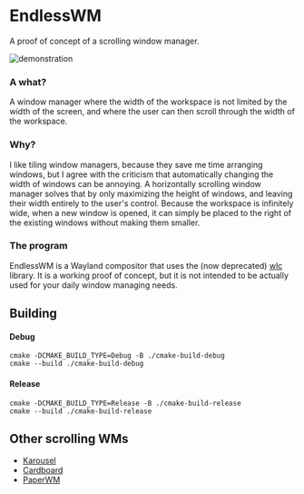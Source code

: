 # EndlessWM
A proof of concept of a scrolling window manager.

![demonstration](https://user-images.githubusercontent.com/22796326/114304454-811efa00-9ad3-11eb-914d-8c09dab338c3.gif)

### A what?
A window manager where the width of the workspace is not limited by the width of the screen, and where the user can then scroll through the width of the workspace.

### Why?
I like tiling window managers, because they save me time arranging windows, but I agree with the criticism that automatically changing the width of windows can be annoying.
A horizontally scrolling window manager solves that by only maximizing the height of windows, and leaving their width entirely to the user's control.
Because the workspace is infinitely wide, when a new window is opened, it can simply be placed to the right of the existing windows without making them smaller.

### The program
EndlessWM is a Wayland compositor that uses the (now deprecated) [wlc](https://github.com/Cloudef/wlc) library.
It is a working proof of concept, but it is not intended to be actually used for your daily window managing needs.

## Building

#### Debug
```
cmake -DCMAKE_BUILD_TYPE=Debug -B ./cmake-build-debug
cmake --build ./cmake-build-debug
```

#### Release
```
cmake -DCMAKE_BUILD_TYPE=Release -B ./cmake-build-release
cmake --build ./cmake-build-release
```

## Other scrolling WMs
- [Karousel](https://github.com/peterfajdiga/karousel)
- [Cardboard](https://gitlab.com/cardboardwm/cardboard)
- [PaperWM](https://github.com/paperwm/PaperWM)
